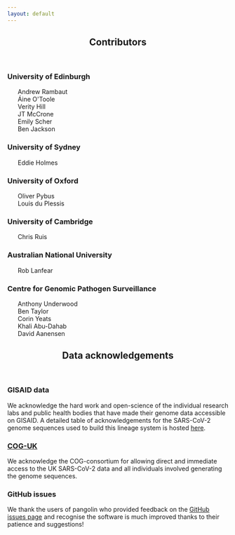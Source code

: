 ```yaml
---
layout: default
---
```


<!-- Section -->
<section>
	<header class="major">
		<h2>Contributors</h2>
	</header>
	<div class="features">
		<article>
			<span class="fas fa-virus fa-3x"></span>
			<div class="content">
				<h3>University of Edinburgh</h3>
				<ul> Andrew Rambaut <br>
                    Áine O'Toole <br>
                    Verity Hill <br>
                    JT McCrone <br>
                    Emily Scher <br>
                    Ben Jackson
                </ul>
			</div>
		</article>
		<article>
			<span class="fas fa-virus fa-3x"></span>
			<div class="content">
				<h3>University of Sydney</h3>
				<ul> Eddie Holmes <br></ul>
			</div>
		</article>
		<article>
			<span class="fas fa-virus fa-3x"></span>
			<div class="content">
				<h3>University of Oxford</h3>
				<ul> Oliver Pybus <br>
                Louis du Plessis</ul>
			</div>
		</article>
		<article>
			<span class="fas fa-virus fa-3x"></span>
			<div class="content">
				<h3>University of Cambridge</h3>
				<ul> Chris Ruis </ul>
			</div>
		</article>
        <article>
			<span class="fas fa-virus fa-3x"></span>
			<div class="content">
				<h3>Australian National University</h3>
				<ul> Rob Lanfear <br>
                </ul>
			</div>
		</article>
		<article>
			<span class="fas fa-virus fa-3x"></span>
			<div class="content">
				<h3>Centre for Genomic Pathogen Surveillance</h3>
				<ul> Anthony Underwood <br>
				Ben Taylor<br> 
				Corin Yeats<br>
				Khali Abu-Dahab<br>
                David Aanensen</ul>
			</div>
		</article>
	</div>
</section>
<section>
	<header class="major">
		<h2>Data acknowledgements</h2>
	</header>
<div class="features">
		<article>
			<span class="fas fa-virus fa-3x"></span>
			<div class="content">
				<h3>GISAID data </h3>
                <p> We acknowledge the hard work and open-science of the individual research labs and public health bodies that have made their genome data accessible on GISAID. A detailed table of acknowledgements for the SARS-CoV-2 genome sequences used to build this lineage system is hosted <a href="./gisaid_acknowledgements.html">here</a>.</p>
			</div>
		</article>
		<article>
			<span class="fas fa-virus fa-3x"></span>
			<div class="content">
				<h3><a href="https://cogconsortium.uk/">COG-UK</a></h3>
				<p>We acknowledge the COG-consortium for allowing direct and immediate access to the UK SARS-CoV-2 data and all individuals involved generating the genome sequences.</p>
			</div>
		</article>
        <article>
			<span class="fas fa-virus fa-3x"></span>
			<div class="content">
				<h3>GitHub issues</h3>
                <p> We thank the users of pangolin who provided feedback on the <a href="https://github.com/cov-lineages/pangolin/issues?q=is%3Aissue+is%3Aclosed">GitHub issues page</a> and recognise the software is much improved thanks to their patience and suggestions!</p>
			</div>
		</article>
	</div>
</section>